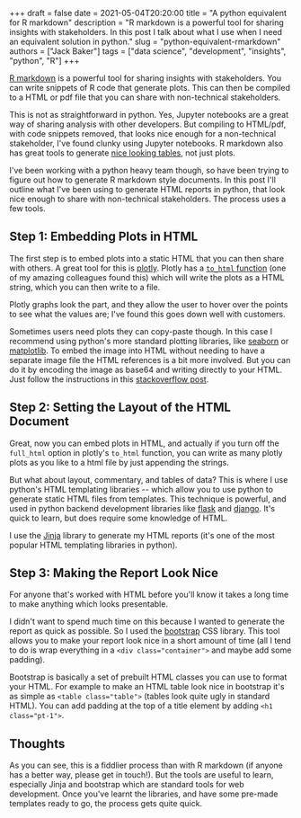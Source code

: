 +++ 
draft = false
date = 2021-05-04T20:20:00
title = "A python equivalent for R markdown"
description = "R markdown is a powerful tool for sharing insights with stakeholders. In this post I talk about what I use when I need an equivalent solution in python."
slug = "python-equivalent-rmarkdown"
authors = ["Jack Baker"]
tags = ["data science", "development", "insights", "python", "R"]
+++

[R markdown](https://rmarkdown.rstudio.com/) is a powerful tool for sharing insights with stakeholders. You can write snippets of R code that generate plots. This can then be compiled to a HTML or pdf file that you can share with non-technical stakeholders.

This is not as straightforward in python. Yes, Jupyter notebooks are a great way of sharing analysis with other developers. But compiling to HTML/pdf, with code snippets removed, that looks nice enough for a non-technical stakeholder, I've found clunky using Jupyter notebooks. R markdown also has great tools to generate [nice looking tables](https://bookdown.org/yihui/rmarkdown-cookbook/kable.html), not just plots.

I've been working with a python heavy team though, so have been trying to figure out how to generate R markdown style documents. In this post I'll outline what I've been using to generate HTML reports in python, that look nice enough to share with non-technical stakeholders. The process uses a few tools.


## Step 1: Embedding Plots in HTML

The first step is to embed plots into a static HTML that you can then share with others. A great tool for this is [plotly](https://plotly.com/python/). Plotly has a [`to_html` function](https://plotly.com/python-api-reference/generated/plotly.io.to_html.html) (one of my amazing colleagues found this) which will write the plots as a HTML string, which you can then write to a file.

Plotly graphs look the part, and they allow the user to hover over the points to see what the values are; I've found this goes down well with customers.

Sometimes users need plots they can copy-paste though. In this case I recommend using python's more standard plotting libraries, like [seaborn](https://seaborn.pydata.org/) or [matplotlib](https://matplotlib.org/). To embed the image into HTML without needing to have a separate image file the HTML references is a bit more involved. But you can do it by encoding the image as base64 and writing directly to your HTML. Just follow the instructions in this [stackoverflow post](https://stackoverflow.com/questions/48717794/matplotlib-embed-figures-in-auto-generated-html).


## Step 2: Setting the Layout of the HTML Document

Great, now you can embed plots in HTML, and actually if you turn off the `full_html` option in plotly's `to_html` function, you can write as many plotly plots as you like to a html file by just appending the strings.

But what about layout, commentary, and tables of data? This is where I use python's HTML templating libraries -- which allow you to use python to generate static HTML files from templates. This technique is powerful, and used in python backend development libraries like [flask](https://flask.palletsprojects.com/en/1.1.x/) and [django](https://www.djangoproject.com/). It's quick to learn, but does require some knowledge of HTML.

I use the [Jinja](https://jinja.palletsprojects.com/en/2.11.x/) library to generate my HTML reports (it's one of the most popular HTML templating libraries in python).


## Step 3: Making the Report Look Nice

For anyone that's worked with HTML before you'll know it takes a long time to make anything which looks presentable.

I didn't want to spend much time on this because I wanted to generate the report as quick as possible. So I used the [bootstrap](https://getbootstrap.com/) CSS library. This tool allows you to make your report look nice in a short amount of time (all I tend to do is wrap everything in a `<div class="container">` and maybe add some padding).

Bootstrap is basically a set of prebuilt HTML classes you can use to format your HTML. For example to make an HTML table look nice in bootstrap it's as simple as `<table class="table">` (tables look quite ugly in standard HTML). You can add padding at the top of a title element by adding `<h1 class="pt-1">`.


## Thoughts

As you can see, this is a fiddlier process than with R markdown (if anyone has a better way, please get in touch!). But the tools are useful to learn, especially Jinja and bootstrap which are standard tools for web development. Once you've learnt the libraries, and have some pre-made templates ready to go, the process gets quite quick.